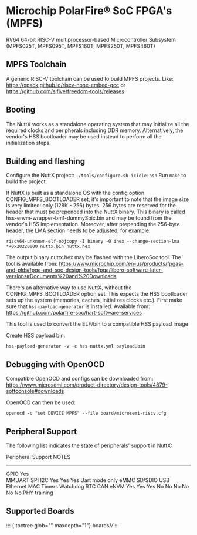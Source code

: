 Microchip PolarFire® SoC FPGA\'s (MPFS)
=======================================

RV64 64-bit RISC-V multiprocessor-based Microcontroller Subsystem
(MPFS025T, MPFS095T, MPFS160T, MPFS250T, MPFS460T)

MPFS Toolchain
--------------

A generic RISC-V toolchain can be used to build MPFS projects. Like:
<https://xpack.github.io/riscv-none-embed-gcc> or
<https://github.com/sifive/freedom-tools/releases>

Booting
-------

The NuttX works as a standalone operating system that may initialize all
the required clocks and peripherals including DDR memory. Alternatively,
the vendor\'s HSS bootloader may be used instead to perform all the
initialization steps.

Building and flashing
---------------------

Configure the NuttX project: `./tools/configure.sh icicle:nsh` Run
`make` to build the project.

If NuttX is built as a standalone OS with the config option
CONFIG\_MPFS\_BOOTLOADER set, it\'s important to note that the image
size is very limited: only (128K - 256) bytes. 256 bytes are reserved
for the header that must be prepended into the NuttX binary. This binary
is called hss-envm-wrapper-bm1-dummySbic.bin and may be found from the
vendor\'s HSS implementation. Moreover, after prepending the 256-byte
header, the LMA section needs to be adjusted, for example:

    riscv64-unknown-elf-objcopy -I binary -O ihex --change-section-lma *+0x20220000 nuttx.bin nuttx.hex

The output binary nuttx.hex may be flashed with the LiberoSoc tool. The
tool is available from:
<https://www.microchip.com/en-us/products/fpgas-and-plds/fpga-and-soc-design-tools/fpga/libero-software-later-versions#Documents%20and%20Downloads>

There\'s an alternative way to use NuttX, without the
CONFIG\_MPFS\_BOOTLOADER option set. This expects the HSS bootloader
sets up the system (memories, caches, initializes clocks etc.). First
make sure that `hss-payload-generator` is installed. Available from:
<https://github.com/polarfire-soc/hart-software-services>

This tool is used to convert the ELF/bin to a compatible HSS payload
image

Create HSS payload bin:

    hss-payload-generator -v -c hss-nuttx.yml payload.bin

Debugging with OpenOCD
----------------------

Compatible OpenOCD and configs can be downloaded from:
<https://www.microsemi.com/product-directory/design-tools/4879-softconsole#downloads>

OpenOCD can then be used:

    openocd -c "set DEVICE MPFS" --file board/microsemi-riscv.cfg

Peripheral Support
------------------

The following list indicates the state of peripherals\' support in
NuttX:

  Peripheral                                                   Support                      NOTES
  ------------------------------------------------------------ ---------------------------- -----------------
  GPIO                                                         Yes                          
  MMUART SPI I2C                                               Yes Yes Yes                  Uart mode only
  eMMC SD/SDIO USB Ethernet MAC Timers Watchdog RTC CAN eNVM   Yes Yes Yes No No No No No   No PHY training

Supported Boards
----------------

::: {.toctree glob="" maxdepth="1"}
boards/*/*
:::
